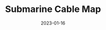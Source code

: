 ---
title: 'Submarine Cable Map'
link: https://www.submarinecablemap.com
description: The Submarine Cable Map is a free and regularly updated resource from TeleGeography.
tags: []
content-type: reference
date: 2023-01-16
---